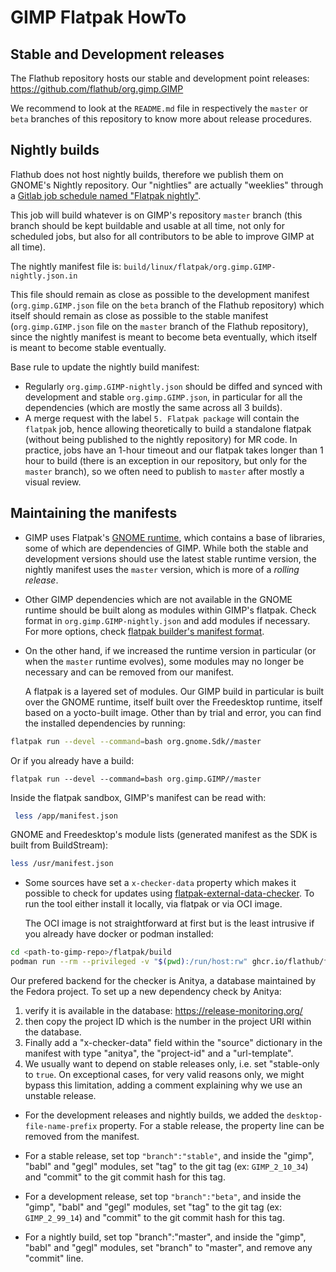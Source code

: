 # GIMP Flatpak HowTo

## Stable and Development releases

The Flathub repository hosts our stable and development point releases:
https://github.com/flathub/org.gimp.GIMP

We recommend to look at the `README.md` file in respectively the `master` or
`beta` branches of this repository to know more about release procedures.

## Nightly builds

Flathub does not host nightly builds, therefore we publish them on GNOME's
Nightly repository. Our "nightlies" are actually "weeklies" through a [Gitlab job
schedule named "Flatpak
nightly"](https://gitlab.gnome.org/GNOME/gimp/-/pipeline_schedules).

This job will build whatever is on GIMP's repository `master` branch (this
branch should be kept buildable and usable at all time, not only for scheduled
jobs, but also for all contributors to be able to improve GIMP at all time).

The nightly manifest file is: `build/linux/flatpak/org.gimp.GIMP-nightly.json.in`

This file should remain as close as possible to the development manifest
(`org.gimp.GIMP.json` file on the `beta` branch of the Flathub repository) which
itself should remain as close as possible to the stable manifest
(`org.gimp.GIMP.json` file on the `master` branch of the Flathub repository),
since the nightly manifest is meant to become beta eventually, which itself is
meant to become stable eventually.

Base rule to update the nightly build manifest:

* Regularly `org.gimp.GIMP-nightly.json` should be diffed and synced with
  development and stable `org.gimp.GIMP.json`, in particular for all the
  dependencies (which are mostly the same across all 3 builds).
* A merge request with the label `5. Flatpak package` will contain the `flatpak`
  job, hence allowing theoretically to build a standalone flatpak (without being
  published to the nightly repository) for MR code. In practice, jobs have an
  1-hour timeout and our flatpak takes longer than 1 hour to build (there is an
  exception in our repository, but only for the `master` branch), so we often
  need to publish to `master` after mostly a visual review.

## Maintaining the manifests

* GIMP uses Flatpak's [GNOME runtime](http://flatpak.org/runtimes.html), which
  contains a base of libraries, some of which are dependencies of GIMP.
  While both the stable and development versions should use the latest stable
  runtime version, the nightly manifest uses the `master` version, which is more
  of a *rolling release*.

* Other GIMP dependencies which are not available in the GNOME runtime
  should be built along as modules within GIMP's flatpak.
  Check format in `org.gimp.GIMP-nightly.json` and add modules if
  necessary. For more options, check [flatpak builder's manifest
  format](http://flatpak.org/flatpak/flatpak-docs.html#flatpak-builder).

* On the other hand, if we increased the runtime version in particular (or when
  the `master` runtime evolves), some modules may no longer be necessary and can
  be removed from our manifest.

  A flatpak is a layered set of modules. Our GIMP build in particular is
  built over the GNOME runtime, itself built over the Freedesktop
  runtime, itself based on a yocto-built image.
  Other than by trial and error, you can find the installed dependencies
  by running:

```sh
flatpak run --devel --command=bash org.gnome.Sdk//master
```

Or if you already have a build:

```
flatpak run --devel --command=bash org.gimp.GIMP//master
```

Inside the flatpak sandbox, GIMP's manifest can be read with:

```sh
 less /app/manifest.json
```

GNOME and Freedesktop's module lists (generated manifest as the SDK is built
from BuildStream):

```sh
less /usr/manifest.json
```

* Some sources have set a `x-checker-data` property which makes it possible to
  check for updates using
  [flatpak-external-data-checker](https://github.com/flathub/flatpak-external-data-checker).
  To run the tool either install it locally, via flatpak or via OCI image.

  The OCI image is not straightforward at first but is the least intrusive
  if you already have docker or podman installed:

```sh
cd <path-to-gimp-repo>/flatpak/build
podman run --rm --privileged -v "$(pwd):/run/host:rw" ghcr.io/flathub/flatpak-external-data-checker:latest /run/host/org.gimp.GIMP-nightly.json
```

  Our prefered backend for the checker is Anitya, a database maintained
  by the Fedora project. To set up a new dependency check by Anitya:

  1. verify it is available in the database: https://release-monitoring.org/
  2. then copy the project ID which is the number in the project URI
     within the database.
  3. Finally add a "x-checker-data" field within the "source" dictionary
     in the manifest with type "anitya", the "project-id" and a
     "url-template".
  4. We usually want to depend on stable releases only, i.e. set
     "stable-only to `true`. On exceptional cases, for very valid
     reasons only, we might bypass this limitation, adding a comment
     explaining why we use an unstable release.

* For the development releases and nightly builds, we added the
  `desktop-file-name-prefix` property. For a stable release, the property line
  can be removed from the manifest.

* For a stable release, set top `"branch":"stable"`, and inside the
  "gimp", "babl" and "gegl" modules, set "tag" to the git tag (ex:
  `GIMP_2_10_34`) and "commit" to the git commit hash for this tag.

* For a development release, set top `"branch":"beta"`, and inside the
  "gimp", "babl" and "gegl" modules, set "tag" to the git tag (ex:
  `GIMP_2_99_14`) and "commit" to the git commit hash for this tag.

* For a nightly build, set top "branch":"master", and inside the
  "gimp", "babl" and "gegl" modules, set "branch" to "master", and
  remove any "commit" line.
